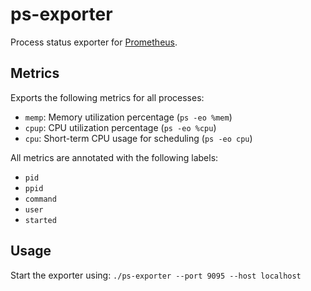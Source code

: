 # ps-exporter

Process status exporter for [Prometheus](https://prometheus.io/).

## Metrics

Exports the following metrics for all processes:

* `memp`: Memory utilization percentage (`ps -eo %mem`)
* `cpup`: CPU utilization percentage (`ps -eo %cpu`)
* `cpu`: Short-term CPU usage for scheduling (`ps -eo cpu`)

All metrics are annotated with the following labels:

* `pid`
* `ppid`
* `command`
* `user`
* `started`

## Usage

Start the exporter using: `./ps-exporter --port 9095 --host localhost`

